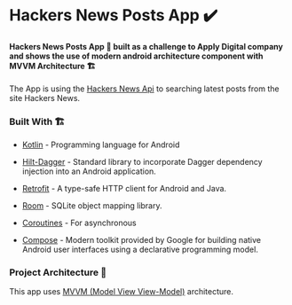 # Hackers News Posts App ✔️

#### Hackers News Posts App 📱 built as a challenge to Apply Digital company and shows the use of modern android architecture component with MVVM Architecture 🏗

The App is using the [Hackers News Api] to searching latest posts from the site Hackers News.

### Built With 🏗️
- [Kotlin] - Programming language for Android
- [Hilt-Dagger] - Standard library to incorporate Dagger dependency injection into an Android application.
- [Retrofit] -  A type-safe HTTP client for Android and Java.
- [Room] - SQLite object mapping library.
- [Coroutines] - For asynchronous
- [Compose] - Modern toolkit provided by Google for building native Android user interfaces using a declarative programming model.

   [ViewModel]: <https://developer.android.com/topic/libraries/architecture/viewmodel>
   [Hilt-Dagger]: <https://dagger.dev/hilt/>
   [DataStore]: <https://developer.android.com/topic/libraries/architecture/datastore>
   [Retrofit]: <https://square.github.io/retrofit/>
   [Kotlin]: <https://kotlinlang.org>
   [Coroutines]: <https://kotlinlang.org/docs/coroutines-overview.html>
   [MVVM (Model View View-Model)]: <https://developer.android.com/jetpack/guide#recommended-app-arch>
   [Hackers News Api]: <https://hn.algolia.com/api/v1/>
   [Room]: <https://developer.android.com/training/data-storage/room/>
   [Compose]: <https://developer.android.com/develop/ui/compose/documentation>
   
### Project Architecture 🗼

This app uses [MVVM (Model View View-Model)] architecture.
